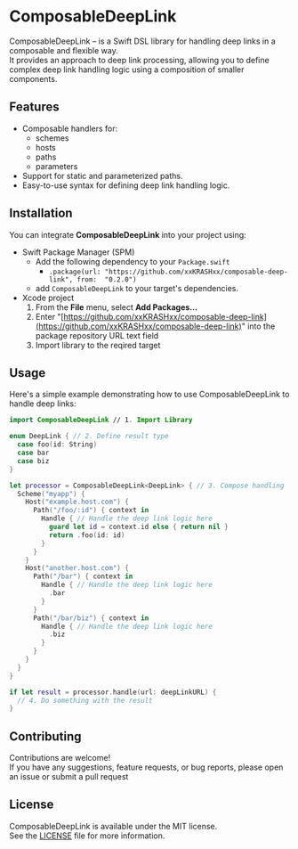 # ComposableDeepLink
ComposableDeepLink – is a Swift DSL library for handling deep links in a composable and flexible way.  
It provides an approach to deep link processing, allowing you to define complex deep link handling logic using a composition of smaller components.

## Features
-   Composable handlers for:
    - schemes 
    - hosts
    - paths 
    - parameters
-   Support for static and parameterized paths.
-   Easy-to-use syntax for defining deep link handling logic.

## Installation
You can integrate **ComposableDeepLink** into your project using:
- Swift Package Manager (SPM)
    - Add the following dependency to your `Package.swift`
        - `.package(url: "https://github.com/xxKRASHxx/composable-deep-link", from:  "0.2.0")`
  - add `ComposableDeepLink` to your target's dependencies.
- Xcode project
    1. From the  **File**  menu, select  **Add Packages...**
    2. Enter "[https://github.com/xxKRASHxx/composable-deep-link](https://github.com/xxKRASHxx/composable-deep-link)" into the package repository URL text field
    3. Import library to the reqired target

## Usage
Here's a simple example demonstrating how to use ComposableDeepLink to handle deep links:
```swift
import ComposableDeepLink // 1. Import Library

enum DeepLink { // 2. Define result type
  case foo(id: String)
  case bar
  case biz
}

let processor = ComposableDeepLink<DeepLink> { // 3. Compose handling
  Scheme("myapp") {
    Host("example.host.com") {
      Path("/foo/:id") { context in
        Handle { // Handle the deep link logic here
          guard let id = context.id else { return nil }
          return .foo(id: id)
        }
      }
    }
    Host("another.host.com") {
      Path("/bar") { context in
        Handle { // Handle the deep link logic here
          .bar
        }
      }
      Path("/bar/biz") { context in
        Handle { // Handle the deep link logic here
          .biz
        }
      }
    }
  }
}

if let result = processor.handle(url: deepLinkURL) {
  // 4. Do something with the result
}
```

## Contributing

Contributions are welcome!  
If you have any suggestions, feature requests, or bug reports, please open an issue or submit a pull request

## License

ComposableDeepLink is available under the MIT license.  
See the [LICENSE](LICENSE) file for more information.
